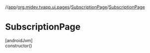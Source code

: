 //[app](../../../index.md)/[org.mjdev.tvapp.ui.pages](../index.md)/[SubscriptionPage](index.md)/[SubscriptionPage](-subscription-page.md)

# SubscriptionPage

[androidJvm]\
constructor()
